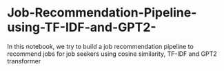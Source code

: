 # Job-Recommendation-Pipeline-using-TF-IDF-and-GPT2-
In this notebook, we try to build a job recommendation pipeline to recommend jobs for job seekers using cosine similarity, TF-IDF and GPT2 transformer

